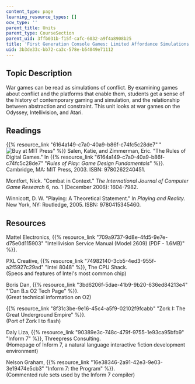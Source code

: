 ```yaml
---
content_type: page
learning_resource_types: []
ocw_type: ''
parent_title: Units
parent_type: CourseSection
parent_uid: 3ffb031b-f15f-cafc-6032-a9f4a8908b25
title: 'First Generation Console Games: Limited Affordance Simulations'
uid: 3b3de33c-bb72-ca3c-578e-b54049e71112
---
```


Topic Description
-----------------

War games can be read as simulations of conflict. By examining games about conflict and the platforms that enable them, students get a sense of the history of contemporary gaming and simulation, and the relationship between abstraction and constraint. This unit looks at war games on the Odyssey, Intellivision, and Atari.

Readings
--------

{{% resource_link "6164a149-c7a0-40a9-b86f-c74fc5c28de7" "![Buy at MIT Press](/images/mp_logo.gif)" %}} Salen, Katie, and Zimmerman, Eric. "The Rules of Digital Games." In {{% resource_link "6164a149-c7a0-40a9-b86f-c74fc5c28de7" "_Rules of Play: Game Design Fundamentals_" %}}. Cambridge, MA: MIT Press, 2003. ISBN: 9780262240451.

Montfort, Nick. "Combat in Context." _The International Journal of Computer Game Research_ 6, no. 1 (December 2006): 1604-7982.

Winnicott, D. W. "Playing: A Theoretical Statement." In _Playing and Reality_. New York, NY: Routledge, 2005. ISBN: 9780415345460.

Resources
---------

Mattel Electronics, {{% resource_link "709a9737-9d8e-4fd5-9e7e-d75e0d115903" "Intellivision Service Manual (Model 2609) (PDF - 1.6MB)" %}}.

PXL Creative, {{% resource_link "74982140-3cb5-4ed3-955f-a2f5927c29ad" "Intel 8048" %}}, The CPU Shack.  
(Specs and features of Intel's most common chip)

Boris Dan, {{% resource_link "3bd6206f-5dae-41b9-9b20-636ed84213e4" "'Dan B.s O2 Tech Page" %}}.  
(Great technical information on O2)

{{% resource_link "8f31c3be-9e16-45c4-a5f9-02102f9fcabb" "Zork I: The Great Underground Empire" %}}.  
(Port of Zork I to flash)

Daly Liza, {{% resource_link "90389e3c-748c-479f-9755-1e93ca95bfb9" "Inform 7" %}}, Threepress Consulting.  
(Homepage of Inform 7, a natural language interactive fiction development environment)

Nelson Graham, {{% resource_link "16e38346-2a91-42e3-9e03-3e19474e5cb3" "Inform 7: the Program" %}}.  
(Commented rule sets used by the Inform 7 compiler)